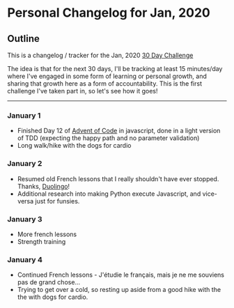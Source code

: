 # Personal Changelog for Jan, 2020

## Outline
This is a changelog / tracker for the Jan, 2020 [30 Day Challenge](https://github.com/dmheisel/personal-changelog-jan2020.git)

The idea is that for the next 30 days, I'll be tracking at least 15 minutes/day where I've engaged in some form of learning or personal growth, and sharing that growth here as a form of accountability.  This is the first challenge I've taken part in, so let's see how it goes!

---

### January 1

- Finished Day 12 of [Advent of Code](https://adventofcode.com/2019/day/12) in javascript, done in a light version of TDD (expecting the happy path and no parameter validation)
- Long walk/hike with the dogs for cardio

### January 2

- Resumed old French lessons that I really shouldn't have ever stopped.  Thanks, [Duolingo](www.duolingo.com)!
- Additional research into making Python execute Javascript, and vice-versa just for funsies.
  
### January 3

- More french lessons
- Strength training

### January 4

- Continued French lessons - J'étudie le français, mais je ne me souviens pas de grand chose...
- Trying to get over a cold, so resting up aside from a good hike with the the with dogs for cardio.